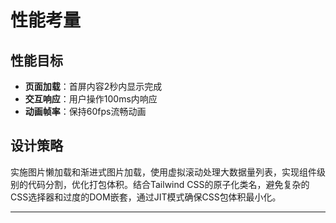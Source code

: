 # 性能考量

## 性能目标

- **页面加载**：首屏内容2秒内显示完成
- **交互响应**：用户操作100ms内响应
- **动画帧率**：保持60fps流畅动画

## 设计策略

实施图片懒加载和渐进式图片加载，使用虚拟滚动处理大数据量列表，实现组件级别的代码分割，优化打包体积。结合Tailwind CSS的原子化类名，避免复杂的CSS选择器和过度的DOM嵌套，通过JIT模式确保CSS包体积最小化。

---
